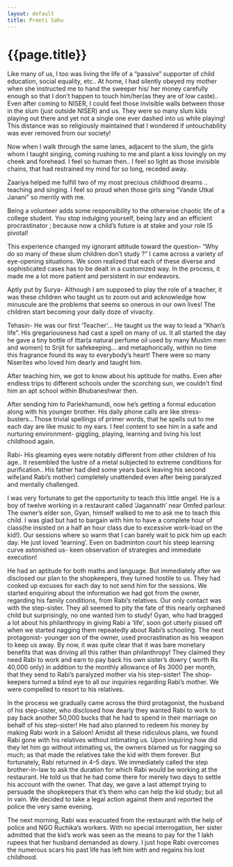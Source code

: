 ```yaml
---
layout: default
title: Preeti Sahu
---
```

<h1 class="center-align">{{page.title}}</h1>
<div class="container">
Like many of us, I too was living the life of a “passive” supporter of child education, social equality, etc.. At home, I had silently obeyed my mother when she instructed me to hand the sweeper his/ her money carefully enough so that I don’t happen to touch him/her(as they are of low caste).. Even after coming to NISER, I could feel those invisible walls between those in the slum (just outside NISER) and us. They were so many slum kids playing out there and yet not a single one ever dashed into us while playing! This distance was so religiously maintained that I wondered if untouchability was ever removed from our society!

Now when I walk through the same lanes, adjacent to the slum, the girls whom I taught singing, coming rushing to me and plant a kiss lovingly on my cheek and forehead. I feel so human then.. I feel so light as those invisible chains, that had restrained my mind for so long, receded away.

Zaariya helped me fulfill two of my most precious childhood dreams .. teaching and singing. I feel so proud when those girls sing “Vande Utkal Janani” so merrily with me.

Being a volunteer adds some responsibility to the otherwise chaotic life of a college student. You stop indulging yourself, being lazy and an efficient procrastinator ; because now a child’s future is at stake and your role IS pivotal!

This experience changed my ignorant attitude toward the question- “Why do so many of these slum children don’t study ?” I came across a variety of eye-opening situations. We soon realized that each of these diverse and sophisticated cases has to be dealt in a customized way. In the process, it made me a lot more patient and persistent in our endeavors.

Aptly put by Surya- Although I am supposed to play the role of a teacher, it was these children who taught us to zoom out and acknowledge how minuscule are the problems that seems so onerous in our own lives! The children start becoming your daily doze of vivacity.

Tehasin- He was our first ‘Teacher’… He taught us the way to lead a “Khan’s life”. His gregariousness had cast a spell on many of us. It all started the day he gave a tiny bottle of ittar(a natural perfume oil used by many Muslim men and women) to Srijit for safekeeping… and metaphorically, within no time this fragrance found its way to everybody’s heart! There were so many Niserites who loved him dearly and taught him.

After teaching him, we got to know about his aptitude for maths. Even after endless trips to different schools under the scorching sun, we couldn’t find him an apt school within Bhubaneshwar then.

After sending him to Parlekhamundi, now he’s getting a formal education along with his younger brother. His daily phone calls are like stress-busters…Those trivial spellings of primer words, that he spells out to me each day are like music to my ears. I feel content to see him in a safe and nurturing environment- giggling, playing, learning and living his lost childhood again.

Rabi- His gleaming eyes were notably different from other children of his age.. It resembled the lustre of a metal subjected to extreme conditions for purification.. His father had died some years back leaving his second wife(and Rabi’s mother) completely unattended even after being paralyzed and mentally challenged.

I was very fortunate to get the opportunity to teach this little angel. He is a boy of twelve working in a restaurant called ‘Jagannath’ near Omfed parlour. The owner’s elder son, Gyan, himself walked to me to ask me to teach this child. I was glad but had to bargain with him to have a complete hour of class(he insisted on a half an hour class due to excessive work-load on the kid!). Our sessions where so warm that I can barely wait to pick him up each day. He just loved ‘learning’. Even on badminton court his steep learning curve astonished us- keen observation of strategies and immediate execution!

He had an aptitude for both maths and language. But immediately after we disclosed our plan to the shopkeepers, they turned hostile to us. They had cooked up excuses for each day to not send him for the sessions. We started enquiring about the information we had got from the owner, regarding his family conditions, from Rabi’s relatives. Our only contact was with the step-sister. They all seemed to pity the fate of this nearly orphaned child but surprisingly, no one wanted him to study! Gyan, who had bragged a lot about his philanthropy in giving Rabi a ‘life’, soon got utterly pissed off when we started nagging them repeatedly about Rabi’s schooling. The next protagonist- younger son of the owner, used procrastination as his weapon to keep us away. By now, it was quite clear that it was bare monetary benefits that was driving all this rather than philanthropy! They claimed they need Rabi to work and earn to pay back his own sister’s dowry ( worth Rs 40,000 only) in addition to the monthly allowance of Rs 3000 per month, that they send to Rabi’s paralyzed mother via his step-sister! The shop-keepers turned a blind eye to all our inquiries regarding Rabi’s mother. We were compelled to resort to his relatives.

In the process we gradually came across the third protagonist, the husband of his step-sister, who disclosed how dearly they wanted Rabi to work to pay back another 50,000 bucks that he had to spend in their marriage on behalf of his step-sister! He had also planned to redeem his money by making Rabi work in a Saloon! Amidst all these ridiculous plans, we found Rabi gone with his relatives without intimating us. Upon inquiring how did they let him go without intimating us, the owners blamed us for nagging so much; as that made the relatives take the kid with them forever. But fortunately, Rabi returned in 4–5 days. We immediately called the step brother-in-law to ask the duration for which Rabi would be working at the restaurant. He told us that he had come there for merely two days to settle his account with the owner. That day, we gave a last attempt trying to persuade the shopkeepers that it’s them who can help the kid study; but all in vain. We decided to take a legal action against them and reported the police the very same evening.

The next morning, Rabi was evacuated from the restaurant with the help of police and NGO Ruchika’s workers. With no special interrogation, her sister admitted that the kid’s work was seen as the means to pay for the 1 lakh rupees that her husband demanded as dowry. I just hope Rabi overcomes the numerous scars his past life has left him with and regains his lost childhood.
</div>